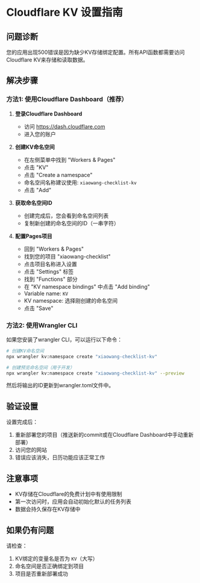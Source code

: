 # Cloudflare KV 设置指南

## 问题诊断
您的应用出现500错误是因为缺少KV存储绑定配置。所有API函数都需要访问Cloudflare KV来存储和读取数据。

## 解决步骤

### 方法1: 使用Cloudflare Dashboard（推荐）

1. **登录Cloudflare Dashboard**
   - 访问 https://dash.cloudflare.com
   - 进入您的账户

2. **创建KV命名空间**
   - 在左侧菜单中找到 "Workers & Pages"
   - 点击 "KV"
   - 点击 "Create a namespace"
   - 命名空间名称建议使用: `xiaowang-checklist-kv`
   - 点击 "Add"

3. **获取命名空间ID**
   - 创建完成后，您会看到命名空间列表
   - 复制新创建的命名空间的ID（一串字符）

4. **配置Pages项目**
   - 回到 "Workers & Pages"
   - 找到您的项目 "xiaowang-checklist"
   - 点击项目名称进入设置
   - 点击 "Settings" 标签
   - 找到 "Functions" 部分
   - 在 "KV namespace bindings" 中点击 "Add binding"
   - Variable name: `KV`
   - KV namespace: 选择刚创建的命名空间
   - 点击 "Save"

### 方法2: 使用Wrangler CLI

如果您安装了wrangler CLI，可以运行以下命令：

```bash
# 创建KV命名空间
npx wrangler kv:namespace create "xiaowang-checklist-kv"

# 创建预览命名空间（用于开发）
npx wrangler kv:namespace create "xiaowang-checklist-kv" --preview
```

然后将输出的ID更新到wrangler.toml文件中。

## 验证设置

设置完成后：
1. 重新部署您的项目（推送新的commit或在Cloudflare Dashboard中手动重新部署）
2. 访问您的网站
3. 错误应该消失，日历功能应该正常工作

## 注意事项

- KV存储在Cloudflare的免费计划中有使用限制
- 第一次访问时，应用会自动初始化默认的任务列表
- 数据会持久保存在KV存储中

## 如果仍有问题

请检查：
1. KV绑定的变量名是否为 `KV`（大写）
2. 命名空间是否正确绑定到项目
3. 项目是否重新部署成功 
